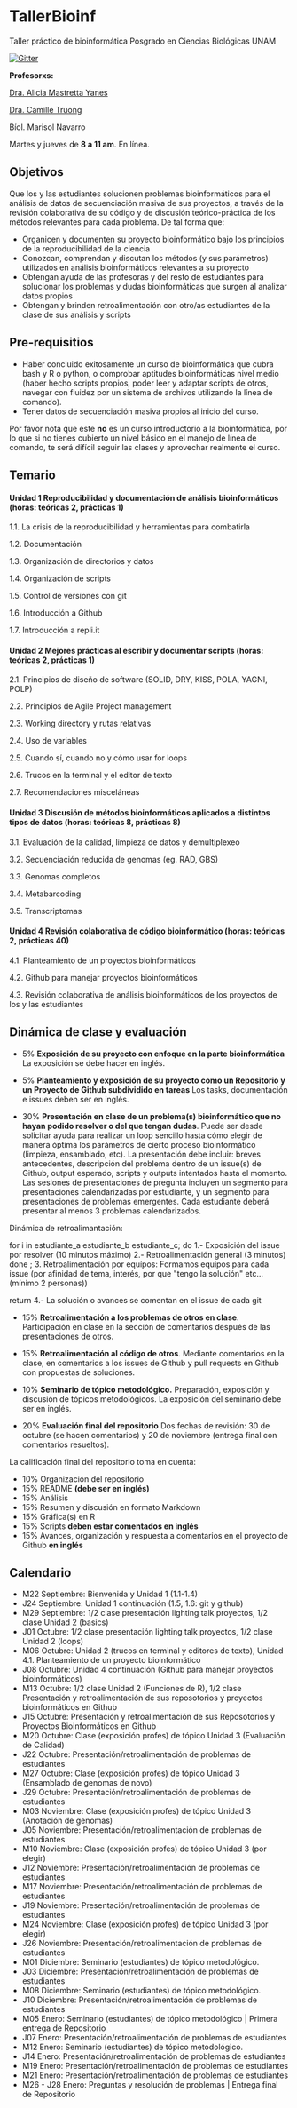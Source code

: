 # TallerBioinf
Taller práctico de bioinformática Posgrado en Ciencias Biológicas UNAM

[![Gitter](https://badges.gitter.im/TallerBioinfo2019/community.svg)](https://gitter.im/TallerBioinfo2019/community?utm_source=badge&utm_medium=badge&utm_campaign=pr-badge)

**Profesorxs:** 

[Dra. Alicia Mastretta Yanes](http://mastrettayanes-lab.org/)

[Dra. Camille Truong](https://camilletruong.wixsite.com/home#!)

Bíol. Marisol Navarro

Martes y jueves de **8 a 11 am**. En línea.

## Objetivos

Que los y las estudiantes solucionen problemas bioinformáticos para el análisis de datos de secuenciación masiva de sus proyectos, a través de la revisión colaborativa de su código y de discusión teórico-práctica de los métodos relevantes para cada problema. De tal forma que:

  *	Organicen y documenten su proyecto bioinformático bajo los principios de la reproducibilidad de la ciencia
  * Conozcan, comprendan y discutan los métodos (y sus parámetros) utilizados en análisis bioinformáticos relevantes a su proyecto
  *	Obtengan ayuda de las profesoras y del resto de estudiantes para solucionar los problemas y dudas bioinformáticas que surgen al analizar datos propios
  *	Obtengan y brinden retroalimentación con otro/as estudiantes de la clase de sus análisis y scripts
  
## Pre-requisitios

  * Haber concluido exitosamente un curso de bioinformática que cubra bash y R o python, o comprobar aptitudes bioinformáticas nivel medio (haber hecho scripts propios, poder leer y adaptar scripts de otros, navegar con fluidez por un sistema de archivos utilizando la línea de comando).
  * Tener datos de secuenciación masiva propios al inicio del curso.
  
Por favor nota que este **no** es un curso introductorio a la bioinformática, por lo que si no tienes cubierto un nivel básico en el manejo de línea de comando, te será difícil seguir las clases y aprovechar realmente el curso. 

## Temario 

#### Unidad 1 Reproducibilidad y documentación de análisis bioinformáticos (horas: teóricas 2, prácticas 1)
1.1.	La crisis de la reproducibilidad y herramientas para combatirla

1.2.	Documentación 

1.3.	Organización de directorios y datos

1.4.	Organización de scripts 

1.5.	Control de versiones con git

1.6.	Introducción a Github 

1.7. Introducción a repli.it

#### Unidad 2 Mejores prácticas al escribir y documentar scripts (horas: teóricas 2, prácticas 1)
2.1. Principios de diseño de software (SOLID, DRY, KISS, POLA, YAGNI, POLP)

2.2. Principios de Agile Project management

2.3. Working directory y rutas relativas

2.4. Uso de variables 

2.5. Cuando sí, cuando no y cómo usar for loops

2.6. Trucos en la terminal y el editor de texto

2.7. Recomendaciones misceláneas 

#### Unidad 3 Discusión de métodos bioinformáticos aplicados a distintos tipos de datos (horas: teóricas 8, prácticas 8)
3.1. Evaluación de la calidad, limpieza de datos y demultiplexeo

3.2. Secuenciación reducida de genomas (eg. RAD, GBS)

3.3. Genomas completos

3.4. Metabarcoding

3.5. Transcriptomas

#### Unidad 4 Revisión colaborativa de código bioinformático (horas: teóricas 2, prácticas 40)
4.1. Planteamiento de un proyectos bioinformáticos

4.2. Github para manejar proyectos bioinformáticos

4.3. Revisión colaborativa de análisis bioinformáticos de los proyectos de los y las estudiantes


## Dinámica de clase y evaluación

* 5% **Exposición de su proyecto con enfoque en la parte bioinformática** La exposición se debe hacer en inglés.

* 5% **Planteamiento y exposición de su proyecto como un Repositorio y un Proyecto de Github subdividido en tareas** Los tasks, documentación e issues deben ser en inglés.

* 30% **Presentación en clase de un problema(s) bioinformático que no hayan podido resolver o del que tengan dudas**. Puede ser desde solicitar ayuda para realizar un loop sencillo hasta cómo elegir de manera óptima los parámetros de cierto proceso bioinformático (limpieza, ensamblado, etc). La presentación debe incluir: breves antecedentes, descripción del problema dentro de un issue(s) de Github, output esperado, scripts y outputs intentados hasta el momento. Las sesiones de presentaciones de pregunta incluyen un segmento para presentaciones calendarizadas por estudiante, y un segmento para presentaciones de problemas emergentes. Cada estudiante deberá presentar al menos 3 problemas calendarizados.

Dinámica de retroalimantación:

for i in estudiante_a estudiante_b estudiante_c; do
1.- Exposición del issue por resolver (10 minutos máximo)
2.- Retroalimentación general (3 minutos)
done
;
3. Retroalimentación por equípos:
  Formamos equipos para cada issue (por afinidad de tema, interés, por que "tengo la solución" etc... (mínimo 2 personas))

return
4.- La solución o avances se comentan en el issue de cada git

* 15% **Retroalimentación a los problemas de otros en clase**. Participación en clase en la sección de comentarios después de las presentaciones de otros.

* 15% **Retroalimentación al código de otros**. Mediante comentarios en la clase, en comentarios a los issues de Github y pull requests en Github con propuestas de soluciones.

* 10% **Seminario de tópico metodológico.** Preparación, exposición y discusión de tópicos metodológicos. La exposición del seminario debe ser en inglés.

* 20% **Evaluación final del repositorio** Dos fechas de revisión: 30 de octubre (se hacen comentarios) y 20 de noviembre (entrega final con comentarios resueltos).

La calificación final del repositorio toma en cuenta:

* 10% Organización del repositorio
* 15% README **(debe ser en inglés)**
* 15% Análisis
* 15% Resumen y discusión en formato Markdown 
* 15% Gráfica(s) en R
* 15% Scripts **deben estar comentados en inglés**
* 15% Avances, organización y respuesta a comentarios en el proyecto de Github **en inglés**




## Calendario

* M22 Septiembre: Bienvenida y Unidad 1 (1.1-1.4)
* J24 Septiembre: Unidad 1 continuación (1.5, 1.6: git y github)
* M29 Septiembre: 1/2 clase presentación lighting talk proyectos, 1/2 clase Unidad 2 (basics)
* J01 Octubre: 1/2 clase presentación lighting talk proyectos, 1/2 clase Unidad 2 (loops)
* M06 Octubre: Unidad 2 (trucos en terminal y editores de texto), Unidad 4.1. Planteamiento de un proyecto bioinformático
* J08 Octubre: Unidad 4 continuación (Github para manejar proyectos bioinformáticos)
* M13 Octubre: 1/2 clase Unidad 2 (Funciones de R), 1/2 clase Presentación y retroalimentación de sus reposotorios y proyectos bioinformáticos en Github
* J15 Octubre: Presentación y retroalimentación de sus Reposotorios y Proyectos Bioinformáticos en Github
* M20 Octubre: Clase (exposición profes) de tópico Unidad 3 (Evaluación de Calidad)
* J22 Octubre: Presentación/retroalimentación de problemas de estudiantes
* M27 Octubre: Clase (exposición profes) de tópico Unidad 3 (Ensamblado de genomas de novo)
* J29 Octubre: Presentación/retroalimentación de problemas de estudiantes
* M03 Noviembre: Clase (exposición profes) de tópico Unidad 3 (Anotación de genomas)
* J05 Noviembre: Presentación/retroalimentación de problemas de estudiantes
* M10 Noviembre: Clase (exposición profes) de tópico Unidad 3 (por elegir)
* J12 Noviembre: Presentación/retroalimentación de problemas de estudiantes
* M17 Noviembre: Presentación/retroalimentación de problemas de estudiantes
* J19 Noviembre: Presentación/retroalimentación de problemas de estudiantes
* M24 Noviembre: Clase (exposición profes) de tópico Unidad 3 (por elegir)
* J26 Noviembre: Presentación/retroalimentación de problemas de estudiantes
* M01 Diciembre: Seminario (estudiantes) de tópico metodológico.
* J03 Diciembre: Presentación/retroalimentación de problemas de estudiantes
* M08 Diciembre: Seminario (estudiantes) de tópico metodológico.
* J10 Diciembre: Presentación/retroalimentación de problemas de estudiantes
* M05 Enero: Seminario (estudiantes) de tópico metodológico | Primera entrega de Repositorio
* J07 Enero: Presentación/retroalimentación de problemas de estudiantes 
* M12 Enero: Seminario (estudiantes) de tópico metodológico.
* J14  Enero: Presentación/retroalimentación de problemas de estudiantes
* M19  Enero: Presentación/retroalimentación de problemas de estudiantes
* M21 Enero: Presentación/retroalimentación de problemas de estudiantes
* M26 - J28 Enero: Preguntas y resolución de problemas | Entrega final de Repositorio
